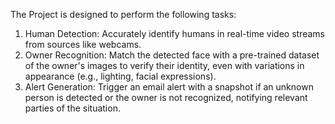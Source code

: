 The Project is designed to perform the following tasks:
1. Human Detection: Accurately identify humans in real-time video streams from sources like 
webcams.
2. Owner Recognition: Match the detected face with a pre-trained dataset of the owner's images to 
verify their identity, even with variations in appearance (e.g., lighting, facial expressions).
3. Alert Generation: Trigger an email alert with a snapshot if an unknown person is detected or the 
owner is not recognized, notifying relevant parties of the situation.




